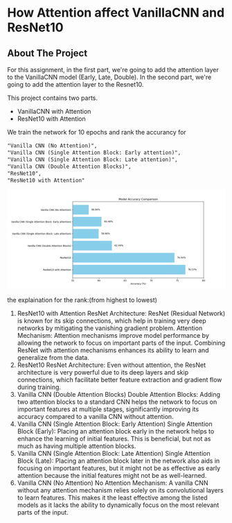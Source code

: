 # How Attention affect VanillaCNN and ResNet10 


<!-- ABOUT THE PROJECT -->
## About The Project
For this assignment, in the first part, we're going to add the attention layer to the VanillaCNN model (Early, Late, Double). In the second part, we're going to add the attention layer to the Resnet10.

This project contains two parts.

* VanillaCNN with Attention
* ResNet10 with Attention





We train the network for 10 epochs and rank the accurancy for 
    
    "Vanilla CNN (No Attention)",
    "Vanilla CNN (Single Attention Block: Early attention)",
    "Vanilla CNN (Single Attention Block: Late attention)",
    "Vanilla CNN (Double Attention Blocks)",
    "ResNet10",
    "ResNet10 with Attention"


![accuracy rank](https://github.com/tonytonyhsiao/intro-to-visual-learning_hw4/blob/main/rank%20diagram.png)


the explaination for the rank:(from highest to lowest)
1. ResNet10 with Attention
ResNet Architecture: ResNet (Residual Network) is known for its skip connections, which help in training very deep networks by mitigating the vanishing gradient problem.
Attention Mechanism: Attention mechanisms improve model performance by allowing the network to focus on important parts of the input. Combining ResNet with attention mechanisms enhances its ability to learn and generalize from the data.
2. ResNet10
ResNet Architecture: Even without attention, the ResNet architecture is very powerful due to its deep layers and skip connections, which facilitate better feature extraction and gradient flow during training.
3. Vanilla CNN (Double Attention Blocks)
Double Attention Blocks: Adding two attention blocks to a standard CNN helps the network to focus on important features at multiple stages, significantly improving its accuracy compared to a vanilla CNN without attention.
4. Vanilla CNN (Single Attention Block: Early Attention)
Single Attention Block (Early): Placing an attention block early in the network helps to enhance the learning of initial features. This is beneficial, but not as much as having multiple attention blocks.
5. Vanilla CNN (Single Attention Block: Late Attention)
Single Attention Block (Late): Placing an attention block later in the network also aids in focusing on important features, but it might not be as effective as early attention because the initial features might not be as well-learned.
6. Vanilla CNN (No Attention)
No Attention Mechanism: A vanilla CNN without any attention mechanism relies solely on its convolutional layers to learn features. This makes it the least effective among the listed models as it lacks the ability to dynamically focus on the most relevant parts of the input.